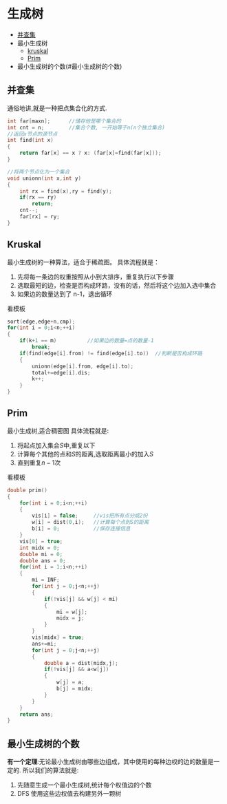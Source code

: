 # 生成树

- [并查集](#并查集)
- 最小生成树
  - [kruskal](#Kruskal)
  - [Prim](#Prim)
- 最小生成树的个数(#最小生成树的个数)

## 并查集

通俗地讲,就是一种把点集合化的方式.

```c++
int far[maxn];      //储存他是哪个集合的
int cnt = n;        //集合个数, 一开始等于n(n个独立集合)
//返回x节点的源节点
int find(int x)
{
    return far[x] == x ? x: (far[x]=find(far[x]));
}

//将两个节点化为一个集合
void unionn(int x,int y)
{
    int rx = find(x),ry = find(y);
    if(rx == ry)
        return;
    cnt--;
    far[rx] = ry;
}
```

## Kruskal

最小生成树的一种算法，适合于稀疏图。
具体流程就是：

1. 先将每一条边的权重按照从小到大排序，重复执行以下步骤
2. 选取最短的边，检查是否构成环路，没有的话，然后将这个边加入选中集合
3. 如果边的数量达到了 n-1，退出循环

看模板

```c++
sort(edge,edge+n,cmp);
for(int i = 0;i<n;++i)
{
    if(k+1 == m)          //如果边的数量=点的数量-1
        break;
    if(find(edge[i].from) != find(edge[i].to))  //判断是否构成环路
    {
        unionn(edge[i].from, edge[i].to);
        total+=edge[i].dis;
        k++;
    }
}
```

## Prim

最小生成树,适合稠密图
具体流程就是:

1. 将起点加入集合$S$中,重复以下
2. 计算每个其他的点和$S$的距离,选取距离最小的加入$S$
3. 直到重复$n-1$次

看模板

```c++
double prim()
{
    for(int i = 0;i<n;++i)
    {
        vis[i] = false;     //vis把所有点分成2份
        w[i] = dist(0,i);   //计算每个点到S的距离
        b[i] = 0;           //保存连接信息
    }
    vis[0] = true;
    int midx = 0;
    double mi = 0;
    double ans = 0;
    for(int i = 1;i<n;++i)
    {
        mi = INF;
        for(int j = 0;j<n;++j)
        {
            if(!vis[j] && w[j] < mi)
            {
                mi = w[j];
                midx = j;
            }
        }
        vis[midx] = true;
        ans+=mi;
        for(int j = 0;j<n;++j)
        {
            double a = dist(midx,j);
            if(!vis[j] && a<w[j])
            {
                w[j] = a;
                b[j] = midx;
            }
        }
    }
    return ans;
}
```

## 最小生成树的个数

**有一个定理**:无论最小生成树由哪些边组成，其中使用的每种边权的边的数量是一定的.
所以我们的算法就是:

1. 先随意生成一个最小生成树,统计每个权值边的个数
2. DFS 使用这些边权值去构建另外一颗树
